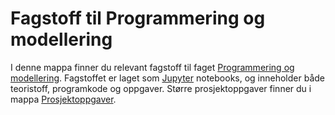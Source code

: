 Fagstoff til Programmering og modellering
=========================================
I denne mappa finner du relevant fagstoff til faget [Programmering og modellering](https://github.com/fagstoff/ProgMod/tree/master/Læreplan). Fagstoffet er laget som [Jupyter](https://jupyter.org/) notebooks, og inneholder både teoristoff, programkode og oppgaver. Større prosjektoppgaver finner du i mappa [Prosjektoppgaver](https://github.com/fagstoff/ProgMod/tree/master/Prosjektoppgaver).
